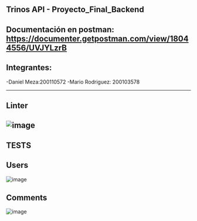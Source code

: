 Trinos API - Proyecto_Final_Backend
--------------------------------------------------------------------------------
Documentación en postman: https://documenter.getpostman.com/view/18044556/UVJYLzrB
--------------------------------------------------------------------------------
Integrantes:
-------------
-Daniel Meza:200110572
-Mario Rodriguez: 200103578

--------------------------------------------------------------------------------
Linter
------
![image](https://user-images.githubusercontent.com/88041591/143171461-592d5175-7cc0-433d-a91c-f7ca95b9318c.png)
--------------------------------------------------------------------------------------------------------------
TESTS
--------
Users
------
![image](https://user-images.githubusercontent.com/88041591/143173966-42cc35e4-db51-4904-b364-ffaa01db5602.png)

Comments
---------
![image](https://user-images.githubusercontent.com/88041591/143173485-ea0143fc-480a-46be-a80d-05396bde4f8b.png)


